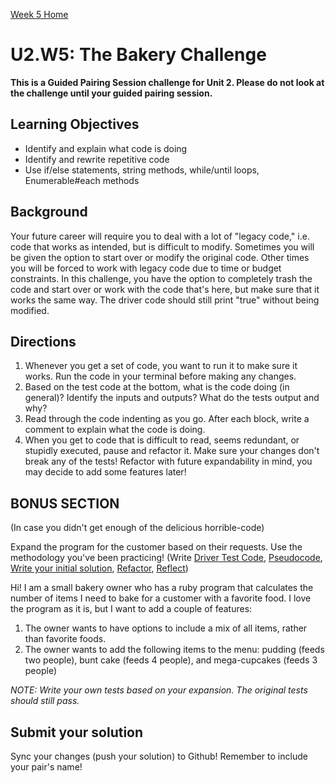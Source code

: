 [Week 5 Home](../)

# U2.W5: The Bakery Challenge 

**This is a Guided Pairing Session challenge for Unit 2. Please do not look at the challenge until your guided pairing session.**

## Learning Objectives
- Identify and explain what code is doing
- Identify and rewrite repetitive code
- Use if/else statements, string methods, while/until loops, Enumerable#each methods

## Background
Your future career will require you to deal with a lot of "legacy code," i.e. code that works as intended, but is difficult to modify. Sometimes you will be given the option to start over or modify the original code. Other times you will be forced to work with legacy code due to time or budget constraints. In this challenge, you have the option to completely trash the code and start over or work with the code that's here, but make sure that it works the same way. The driver code should still print "true" without being modified.

## Directions

1. Whenever you get a set of code, you want to run it to make sure it works. Run the code in your terminal before making any changes.
2. Based on the test code at the bottom, what is the code doing (in general)? Identify the inputs and outputs? What do the tests output and why?
3. Read through the code indenting as you go. After each block, write a comment to explain what the code is doing.
4. When you get to code that is difficult to read, seems redundant, or stupidly executed, pause and refactor it. Make sure your changes don't break any of the tests! Refactor with future expandability in mind, you may decide to add some features later!
 

## BONUS SECTION
(In case you didn't get enough of the delicious horrible-code) 

Expand the program for the customer based on their requests. Use the methodology you've been practicing! (Write [Driver Test Code](../../references/driver_code.md), [Pseudocode](../../references/pseudocode.md), [Write your initial solution](../../references/initial_solution.md), [Refactor](../../references/refactoring.md), [Reflect](../../references/reflection_guidelines.md))


Hi! I am a small bakery owner who has a ruby program that calculates the 
number of items I need to bake for a customer with a favorite food. 
I love the program as it is, but I want to add a couple of features:

1. The owner wants to have options to include a mix of all items, rather than favorite foods.
2. The owner wants to add the following items to the menu: pudding (feeds two people), bunt cake (feeds 4 people), and mega-cupcakes (feeds 3 people)


*NOTE: Write your own tests based on your expansion. The original tests should still pass.*

## Submit your solution 
Sync your changes (push your solution) to Github! Remember to include your pair's name!
